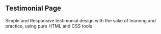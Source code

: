 ## Testimonial Page
Simple and Responsive testimonial design with the sake of learning and practice, using pure HTML and CSS tools
